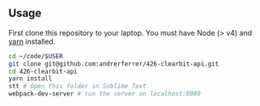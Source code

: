 ## Usage

First clone this repository to your laptop. You must have Node (> v4) and [yarn](https://yarnpkg.com/lang/en/docs/install/) installed.

```bash
cd ~/code/$USER
git clone git@github.com:andrerferrer/426-clearbit-api.git
cd 426-clearbit-api
yarn install
stt # Open this folder in Sublime Text
webpack-dev-server # run the server on localhost:8080
```
